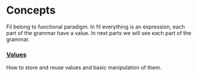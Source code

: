 # Concepts

Fil belong to functional paradigm. In fil everything is an expression, each part of the grammar have a value. In next
parts we will see each part of the grammar.

### [Values](/doc/concepts/values)

How to store and reuse values and basic manipulation of them.

